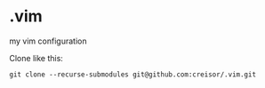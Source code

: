 # .vim
my vim configuration

Clone like this:

    git clone --recurse-submodules git@github.com:creisor/.vim.git
